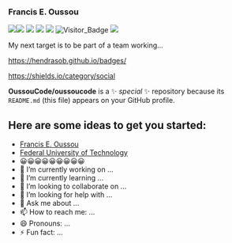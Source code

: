 ### Francis E. Oussou
[![](https://img.shields.io/badge/FUTA-University-yellowgreen)](https://www.futa.edu.ng)[![](https://img.shields.io/github/followers/giswr?style=social)](https://github.com/giswr/) [![](https://img.shields.io/badge/-Google%20Scholar-4285F4?logo=google-scholar&logoColor=white&style=for-the-badge)](https://scholar.google.com/citations?view_op=list_works&hl=en&user=AGbU_BsAAAAJ)
 [![](https://img.shields.io/twitter/follow/FrancisOussou?style=social)](https://twitter.com/intent/follow?screen_name=FrancisOussou) 
 [![](https://img.shields.io/badge/LinkedIn-0077B5?style=for-the-badge&logo=linkedin&logoColor=white)](linkedin.com/in/francis-e-oussou-374672b1)
   ![Visitor_Badge](https://visitor-badge.laobi.icu/badge?page_id=giswr.profile) [![](https://img.shields.io/badge/-buy_me_a%C2%A0coffee-gray?logo=buy-me-a-coffee)](https://www.buymeacoffee.com/giswr)


My next target is to be part of a team working...








https://hendrasob.github.io/badges/

https://shields.io/category/social

**OussouCode/oussoucode** is a ✨ _special_ ✨ repository because its `README.md` (this file) appears on your GitHub profile.

## Here are some ideas to get you started:
- [Francis E. Oussou](oussoucode.github.io/)
- [Federal University of Technology](https://futa.edu.ng/)
- 😀😀😀😀😀😀😀😀😀
- 🔭 I’m currently working on ...
- 🌱 I’m currently learning ...
- 👯 I’m looking to collaborate on ...
- 🤔 I’m looking for help with ...
- 💬 Ask me about ...
- 📫 How to reach me: ...
- 😄 Pronouns: ...
- ⚡ Fun fact: ...

